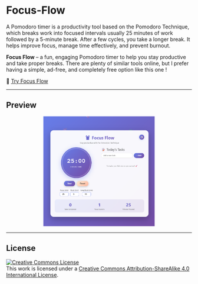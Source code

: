 # Focus-Flow

A Pomodoro timer is a productivity tool based on the Pomodoro Technique, which breaks work into focused intervals usually 25 minutes of work followed by a 5-minute break. After a few cycles, you take a longer break. It helps improve focus, manage time effectively, and prevent burnout.

**Focus Flow** – a fun, engaging Pomodoro timer to help you stay productive and take proper breaks. There are plenty of similar tools online, but I prefer having a simple, ad-free, and completely free option like this one !

🔗 [Try Focus Flow](https://meronmkifle.github.io/Focus-Flow/)

---

## Preview

<p align="center">
  <img src="https://github.com/meronmkifle/Focus-Flow/blob/main/Focus%20Flow%20Screenshot%20.png" width="60%" />
</p>

---
## License

<a rel="license" href="http://creativecommons.org/licenses/by-sa/4.0/"><img alt="Creative Commons License" style="border-width:0" src="https://i.creativecommons.org/l/by-sa/4.0/88x31.png" /></a><br />This work is licensed under a <a rel="license" href="http://creativecommons.org/licenses/by-sa/4.0/">Creative Commons Attribution-ShareAlike 4.0 International License</a>.

